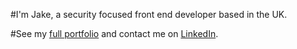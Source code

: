 

#I'm Jake, a security focused front end developer based in the UK. 

#See my [full portfolio][2] and contact me on [LinkedIn][1].

<!-- social media accounts -->
[1]: https://www.linkedin.com/in/jbrun001
[2]: https://jbrun001.github.io/index.html

